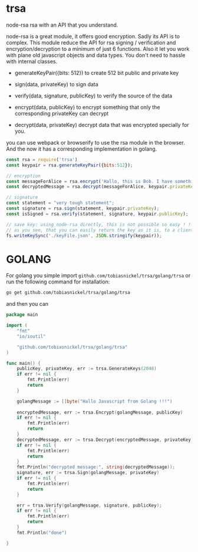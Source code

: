 # trsa
node-rsa rsa with an API that you understand.

node-rsa is a great module, it offers good encryption. Sadly its API is to complex. This module reduce the API for rsa signing / verification and encryption/decryption to a minimum of just 6 functions. Also it let you work with plane old javascript objects and data types. You don't need to hassle with internal classes.

 - generateKeyPair({bits: 512}) to create 512 bit public and private key
 - sign(data, privateKey) to sign data
 - verify(data, signature, publicKey) to verify the source of the data
 - encrypt(data, publicKey) to encrypt something that only the corresponding privateKey can decrypt

 - decrypt(data, privateKey) decrypt data that was encrypted specially for you.

you can use webpack or browserify to use the rsa module in the browser. And the now it has a corresponding implementation in golang.

```js
const rsa = require('trsa')
const keypair = rsa.generateKeyPair({bits:512});

// encryption
const messageForAlice = rsa.encrypt('Hallo, this is Bob. I have something to tell you.', keyPair.publicKey);
const decryptedMessage = rsa.decrypt(messageForAlice, keypair.privateKey);

// signature
const statement = "very tough statement";
const signature = rsa.sign(statement, keypair.privateKey);
const isSigned = rsa.verify(statement, signature, keypair.publicKey);

// save key: using node-rsa directly, this is not possible so easy ! !
// as you see, that you can easily return the key as it is, to a client, without any extra transformation.
fs.writeKeySync('./keyFile.json', JSON.stringify(keypair));

```

# GOLANG
For golang you simple import `github.com/tobiasnickel/trsa/golang/trsa` or run the following command for installation:
```sh
go get github.com/tobiasnickel/trsa/golang/trsa
```
and then you can 
```go
package main

import (
	"fmt"
	"io/ioutil"

	"github.com/tobiasnickel/trsa/golang/trsa"
)

func main() {
	publicKey, privateKey, err := trsa.GenerateKeys(2048)
	if err != nil {
		fmt.Println(err)
		return
	}

	golangMessage := []byte("Hallo Javascript from Golang !!!")
    
	encryptedMessage, err := trsa.Encrypt(golangMessage, publicKey)
	if err != nil {
		fmt.Println(err)
		return
	}
    decryptedMessage, err := trsa.Decrypt(encryptedMessage, privateKey) 
	if err != nil {
		fmt.Println(err)
		return
	}
	fmt.Println("decrypted message:", string(decryptedMessage));
	signature, err := trsa.Sign(golangMessage, privateKey)
	if err != nil {
		fmt.Println(err)
		return
	}

	err = trsa.Verify(golangMessage, signature, publicKey);
	if err != nil {
		fmt.Println(err)
		return
	}
	fmt.Println("done")

}
```

